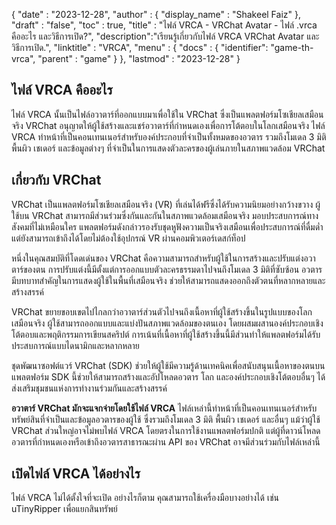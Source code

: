 {
  "date" : "2023-12-28",
  "author" : {
    "display_name" : "Shakeel Faiz"
  },
  "draft" : "false",
  "toc" : true,
  "title" : "ไฟล์ VRCA - VRChat Avatar - ไฟล์ .vrca คืออะไร และวิธีการเปิด?",
  "description":"เรียนรู้เกี่ยวกับไฟล์ VRCA VRChat Avatar และวิธีการเปิด.",
  "linktitle" : "VRCA",
  "menu" : {
    "docs" : {
      "identifier": "game-th-vrca",
      "parent" : "game"
    }
  },
  "lastmod" : "2023-12-28"
}

## ไฟล์ VRCA คืออะไร

ไฟล์ VRCA นั้นเป็นไฟล์อวาตาร์ที่ออกแบบมาเพื่อใช้ใน VRChat ซึ่งเป็นแพลตฟอร์มโซเชียลเสมือนจริง VRChat อนุญาตให้ผู้ใช้สร้างและแชร์อวาตาร์ที่กำหนดเองเพื่อการโต้ตอบในโลกเสมือนจริง ไฟล์ VRCA ทำหน้าที่เป็นคอนเทนเนอร์สำหรับองค์ประกอบที่จำเป็นทั้งหมดของอวตาร รวมถึงโมเดล 3 มิติ พื้นผิว เชเดอร์ และข้อมูลต่างๆ ที่จำเป็นในการแสดงตัวละครของผู้เล่นภายในสภาพแวดล้อม VRChat

## เกี่ยวกับ VRChat

VRChat เป็นแพลตฟอร์มโซเชียลเสมือนจริง (VR) ที่เล่นได้ฟรีซึ่งได้รับความนิยมอย่างกว้างขวาง ผู้ใช้บน VRChat สามารถมีส่วนร่วมซึ่งกันและกันในสภาพแวดล้อมเสมือนจริง มอบประสบการณ์ทางสังคมที่ไม่เหมือนใคร แพลตฟอร์มดังกล่าวรองรับชุดหูฟังความเป็นจริงเสมือนเพื่อประสบการณ์ที่ดื่มด่ำ แต่ยังสามารถเข้าถึงได้โดยไม่ต้องใช้อุปกรณ์ VR ผ่านคอมพิวเตอร์เดสก์ท็อป

หนึ่งในคุณสมบัติที่โดดเด่นของ VRChat คือความสามารถสำหรับผู้ใช้ในการสร้างและปรับแต่งอวาตาร์ของตน การปรับแต่งนี้มีตั้งแต่การออกแบบตัวละครธรรมดาไปจนถึงโมเดล 3 มิติที่ซับซ้อน อวตารมีบทบาทสำคัญในการแสดงผู้ใช้ในพื้นที่เสมือนจริง ช่วยให้สามารถแสดงออกถึงตัวตนที่หลากหลายและสร้างสรรค์

VRChat ขยายขอบเขตไปไกลกว่าอวาตาร์ส่วนตัวไปจนถึงเนื้อหาที่ผู้ใช้สร้างขึ้นในรูปแบบของโลกเสมือนจริง ผู้ใช้สามารถออกแบบและแบ่งปันสภาพแวดล้อมของตนเอง โดยผสมผสานองค์ประกอบเชิงโต้ตอบและพฤติกรรมการเขียนสคริปต์ การเน้นที่เนื้อหาที่ผู้ใช้สร้างขึ้นนี้มีส่วนทำให้แพลตฟอร์มได้รับประสบการณ์แบบไดนามิกและหลากหลาย

ชุดพัฒนาซอฟต์แวร์ VRChat (SDK) ช่วยให้ผู้ใช้มีความรู้ด้านเทคนิคเพื่อสนับสนุนเนื้อหาของตนบนแพลตฟอร์ม SDK นี้ช่วยให้สามารถสร้างและอัปโหลดอวตาร โลก และองค์ประกอบเชิงโต้ตอบอื่นๆ ได้ ส่งเสริมชุมชนแห่งการทำงานร่วมกันและสร้างสรรค์

**อวาตาร์ VRChat มักจะแจกจ่ายโดยใช้ไฟล์ VRCA** ไฟล์เหล่านี้ทำหน้าที่เป็นคอนเทนเนอร์สำหรับทรัพย์สินที่จำเป็นและข้อมูลอวตารของผู้ใช้ ซึ่งรวมถึงโมเดล 3 มิติ พื้นผิว เชเดอร์ และอื่นๆ แม้ว่าผู้ใช้ VRChat ส่วนใหญ่อาจไม่พบไฟล์ VRCA โดยตรงในการใช้งานแพลตฟอร์มปกติ แต่ผู้ที่ดาวน์โหลดอวตารที่กำหนดเองหรือเข้าถึงอวตารสาธารณะผ่าน API ของ VRChat อาจมีส่วนร่วมกับไฟล์เหล่านี้

## เปิดไฟล์ VRCA ได้อย่างไร

ไฟล์ VRCA ไม่ได้ตั้งใจที่จะเปิด อย่างไรก็ตาม คุณสามารถใช้เครื่องมือบางอย่างได้ เช่น uTinyRipper เพื่อแยกสินทรัพย์